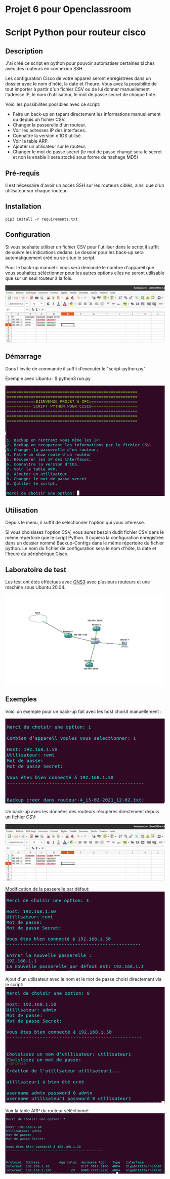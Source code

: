 # Projet 6 pour Openclassroom


# __Script Python pour routeur cisco__


## Description

J'ai créé ce script en python pour pouvoir automatiser certaines tâches avec des routeurs en connexion SSH.

Les configuration Cisco de votre appareil seront enregistrées dans un dossier avec le nom d'hôte, la date et l'heure. Vous avez la possibilité de tout importer à partir d'un fichier CSV ou de lui donner manuellement l'adresse IP, le nom d'utilisateur, le mot de passe secret de chaque hote. 

Voici les possibilités possibles avec ce script:
* Faire un back-up en tapant directement les informations manuellement ou depuis un fichier CSV.
* Changer la passerelle d'un routeur.
* Voir les adresses IP des interfaces.
* Connaître la version d'IOS utilisé. 
* Voir la table ARP.
* Ajouter un utilisateur sur le routeur.
* Changer le mot de passe secret (le mot de passe changé sera le secret et non le enable il sera stocké sous forme de hashage MD5)


## Pré-requis
Il est nécessaire d'avoir un accès SSH sur les routeurs ciblés, ainsi que d'un utilisateur sur chaque routeur.

## Installation
`pip3 install -r requirements.txt`


## Configuration

Si vous souhaite utiliser un fichier CSV pour l'utiliser dans le script il suffit de suivre les indications dedans.
Le dossier pour les back-up sera automatiquement créé ou se situe le script.

Pour le back-up manuel il vous sera demandé le nombre d'appareil que vous souhaitez séléctionner pour les autres options elles ne seront utilisable que sur un seul routeur à la fois.

![Screenshot](images/CSV.PNG)

## Démarrage

Dans l'invite de commande il suffit d'executer le "script-python.py"

Exemple avec Ubuntu : $ python3 run.py 

![Screenshot](images/Demarrage.PNG)

## Utilisation

Depuis le menu, il suffit de selectionner l'option qui vous interesse.

Si vous choisissez l'option CSV, vous aurez besoin dudit fichier CSV dans le même répertoire que le script Python. Il copiera la configuration enregistrée dans un dossier nommé Backup-Configs dans le même répertoire du fichier python. Le nom du fichier de configuration sera le nom d'hôte, la date et l'heure du périphérique Cisco.

## Laboratoire de test

Les test ont étés efféctues avec [GNS3](https://gns3.com/) avec plusieurs routeurs et une machine sous Ubuntu 20.04.

![Screenshot](images/GNS3-P6.PNG)


## Exemples
Voici un exemple pour un back-up fait avec les host choisit manuellement :

![Screenshot](images/backup_manuel.PNG)

Un back-up avec les données des routeurs récupérés directement depuis un fichier CSV:

![Screenshot](images/CSV.PNG)

Modification de la passerelle par défaut:
![Screenshot](images/Passerelle.PNG)

Ajout d'un utilisateur avec le nom et le mot de passe choisi directement via le script:
![Screenshot](images/Ajout_utilisateur.PNG)

Voir la table ARP du routeur séléctionné:
![Screenshot](images/arp.PNG)



